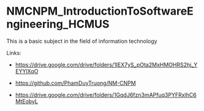 # NMCNPM_IntroductionToSoftwareEngineering_HCMUS
This is a basic subject in the field of information technology

Links:
* https://drive.google.com/drive/folders/1IEX7yS_pOta2MxHMOHRS2hj_YEYYlXqO

* https://github.com/PhamDuyTruong/NM-CNPM

* https://drive.google.com/drive/folders/1GqdJ6fzn3mAPfuq3PYFRxlhC6MtEobyL
